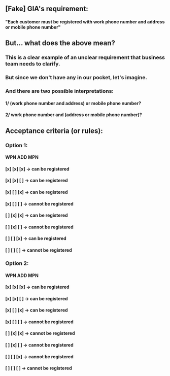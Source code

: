 ## [Fake] GIA's requirement:
#### "Each customer must be registered with work phone number and address or mobile phone number"

## But... what does the above mean?
### This is a clear example of an unclear requirement that business team needs to clarify.
### But since we don't have any in our pocket, let's imagine.
### And there are two possible interpretations:
####       1/ (work phone number and address) or mobile phone number?
####       2/ work phone number and (address or mobile phone number)?

## Acceptance criteria (or rules):
### Option 1:
####    WPN ADD MPN
####    [x] [x] [x] -> can be registered
####    [x] [x] [ ] -> can be registered
####    [x] [ ] [x] -> can be registered
####    [x] [ ] [ ] -> cannot be registered
####    [ ] [x] [x] -> can be registered
####    [ ] [x] [ ] -> cannot be registered
####    [ ] [ ] [x] -> can be registered
####    [ ] [ ] [ ] -> cannot be registered

### Option 2:
####    WPN ADD MPN
####    [x] [x] [x] -> can be registered
####    [x] [x] [ ] -> can be registered
####    [x] [ ] [x] -> can be registered
####    [x] [ ] [ ] -> cannot be registered
####    [ ] [x] [x] -> cannot be registered
####    [ ] [x] [ ] -> cannot be registered
####    [ ] [ ] [x] -> cannot be registered
####    [ ] [ ] [ ] -> cannot be registered
